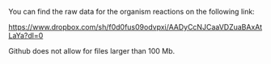 You can find the raw data for the organism reactions on the following link:

https://www.dropbox.com/sh/f0d0fus09odvpxi/AADyCcNJCaaVDZuaBAxAtLaYa?dl=0

Github does not allow for files larger than 100 Mb.
